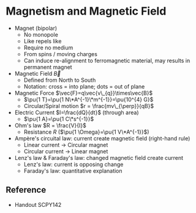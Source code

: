 # Magnetism and Magnetic Field

* Magnet (bipolar)
  * No monopole
  * Like repels like
  * Require no medium
  * From spins / moving charges
  * Can induce re-alignment to ferromagnetic material, may results in permanent magnet
* Magnetic Field $\vec{B}$
  * Defined from North to South
  * Notation: cross = into plane; dots = out of plane
* Magnetic Force $\vec{F}=q\vec{v\_{q}}\times\vec{B}$
  * $\pu{1 T}=\pu{1 N\*A^{-1}\*m^{-1}}=\pu{10^{4} G}$
  * Circular/Spiral motion $r = \frac{mv\_{\perp}}{qB}$
* Electric Current $I=\frac{dQ}{dt}$ (through area)
  * $\pu{1 A}=\pu{1 C\*s^{-1}}$
* Ohm's law $R = \frac{V}{I}$
  * Resistance $R$ ($\pu{1 \Omega}=\pu{1 V\*A^{-1}}$)
* Ampère's circuital law: current create magnetic field (right-hand rule)
  * Linear current → Circular magnet
  * Circular current → Linear magnet
* Lenz's law & Faraday's law: changed magnetic field create current
  * Lenz's law: current is opposing change
  * Faraday's law: quantitative explanation

## Reference

* Handout SCPY142
